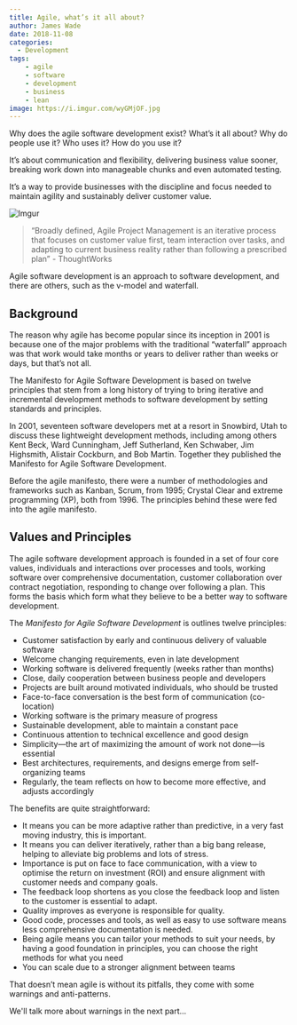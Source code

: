 ```yaml
---
title: Agile, what’s it all about?
author: James Wade
date: 2018-11-08
categories:
  - Development
tags:
    - agile
    - software
    - development
    - business
    - lean
image: https://i.imgur.com/wyGMjOF.jpg
---
```


Why does the agile software development exist? What’s it all about? Why do people use it? Who uses it? How do you use it?

It’s about communication and flexibility, delivering business value sooner, breaking work down into manageable chunks and even automated testing.

It’s a way to provide businesses with the discipline and focus needed to maintain agility and sustainably deliver customer value.

<!--more-->

![Imgur](https://i.imgur.com/wyGMjOF.jpg)

> “Broadly defined, Agile Project Management is an iterative process that focuses on customer value first, team interaction over tasks, and adapting to current business reality rather than following a prescribed plan” - ThoughtWorks

Agile software development is an approach to software development, and there are others, such as the v-model and waterfall.

## Background
The reason why agile has become popular since its inception in 2001 is because one of the major problems with the traditional “waterfall” approach was that work would take months or years to deliver rather than weeks or days, but that’s not all.

The Manifesto for Agile Software Development is based on twelve principles that stem from a long history of trying to bring iterative and incremental development methods to software development by setting standards and principles.

In 2001, seventeen software developers met at a resort in Snowbird, Utah to discuss these lightweight development methods, including among others Kent Beck, Ward Cunningham, Jeff Sutherland, Ken Schwaber, Jim Highsmith, Alistair Cockburn, and Bob Martin. Together they published the Manifesto for Agile Software Development.

Before the agile manifesto, there were a number of methodologies and frameworks such as Kanban,  Scrum, from 1995; Crystal Clear and extreme programming (XP), both from 1996. The principles behind these were fed into the agile manifesto.

## Values and Principles
The agile software development approach is founded in a set of four core values, individuals and interactions over processes and tools, working software over comprehensive documentation, customer collaboration over contract negotiation, responding to change over following a plan. This forms the basis which form what they believe to be a better way to software development.

The _Manifesto for Agile Software Development_ is outlines twelve principles:

- Customer satisfaction by early and continuous delivery of valuable software
- Welcome changing requirements, even in late development
- Working software is delivered frequently (weeks rather than months)
- Close, daily cooperation between business people and developers
- Projects are built around motivated individuals, who should be trusted
- Face-to-face conversation is the best form of communication (co-location)
- Working software is the primary measure of progress
- Sustainable development, able to maintain a constant pace
- Continuous attention to technical excellence and good design
- Simplicity—the art of maximizing the amount of work not done—is essential
- Best architectures, requirements, and designs emerge from self-organizing teams
- Regularly, the team reflects on how to become more effective, and adjusts accordingly

The benefits are quite straightforward:
- It means you can be more adaptive rather than predictive, in a very fast moving industry, this is important.
- It means you can deliver iteratively, rather than a big bang release, helping to alleviate big problems and lots of stress.
- Importance is put on face to face communication, with a view to optimise the return on investment (ROI) and ensure alignment with customer needs and company goals.
- The feedback loop shortens as you close the feedback loop and listen to the customer is essential to adapt.
- Quality improves as everyone is responsible for quality.
- Good code, processes and tools, as well as easy to use software means less comprehensive documentation is needed.
- Being agile means you can tailor your methods to suit your needs, by having a good foundation in principles, you can choose the right methods for what you need
- You can scale due to a stronger alignment between teams

That doesn’t mean agile is without its pitfalls, they come with some warnings and anti-patterns.

We'll talk more about warnings in the next part...